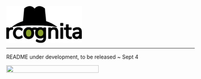 <img src="./rcognita-logo.png" width=40% height=40% align="center" />

--- 
README under development, to be released ~ Sept 4

<img src="./data-standard.gif" width=70% height=70% />


